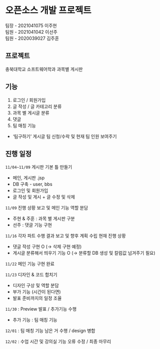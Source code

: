 # 오픈소스 개발 프로젝트
팀장 - 2021041075 이주현 </br>
팀원 - 2021041042 이선주 </br>
팀원 - 2020039027 김주훈 </br>

## 프로젝트
충북대학교 소프트웨어학과 과목별 게시판

## 기능

1. 로그인 / 회원가입
2. 글 작성 / 글 카테고리 분류
3. 과목 별 게시글 분류
4. 댓글 
5. 팀 매칭 기능
- ‘팀구하기’ 게시글 팀 신청/수락 및 현재 팀 인원 보여주기

## 진행 일정
`11/04~11/09` 게시판 기본 틀 만들기
- 메인, 게시판 .jsp
- DB 구축 - user, bbs
- 로그인 및 회원가입
- 글 작성 및 게시 + 글 수정 및 삭제

`11/09` 진행  상황 보고 및 메인 기능 역할 분담
- 주현 & 주훈 : 과목 별 게시판 구분
- 선주 : 댓글 기능 구현

`11/16` 각자 파트 수행 결과 보고 및 향후 계획 수립
현재 진행 상황
- 댓글 작성 구현 O (-> 삭제 구현 예정)
- 게시글 분류해서 띄우기 기능 O (-> 분류할 DB 생성 및 칼럼값 넘겨주기 필요)

`11/22` 메인 기능 구현 완료

`11/23` 디자인 & 코드 합치기
- 디자인 구상 및 역할 분담
- 부가 기능 (시간이 된다면)
- 발표 준비까지의 일정 조율

`11/30` : Preview 발표 / 추가기능 수행
- 추가 기능 : 팀 매칭 기능

`12/01` : 팀 매칭 기능 남은 거 수행 / design 병합

`12/02` : 수업 시간 및 강의실 기능 오류 수정 / 최종 마무리
